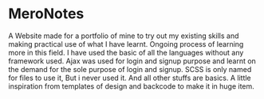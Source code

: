 # MeroNotes
A Website made for a portfolio of mine to try out my existing skills and making practical use of what I have learnt.
Ongoing process of learning more in this field.
I have used the basic of all the languages without any framework used.
Ajax was used for login and signup purpose and learnt on the demand for the sole purpose of login and signup.
SCSS is only named for files to use it, But i never used it.
And all other stuffs are basics.
A little inspiration from templates of design and backcode to make it in huge item.
